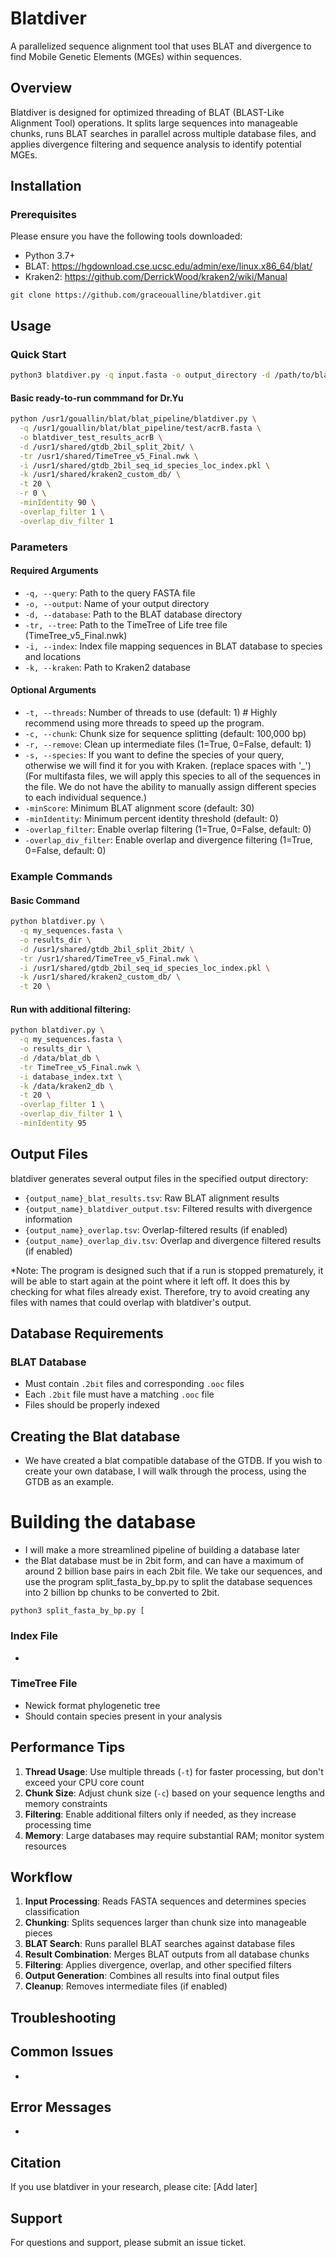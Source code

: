 # Blatdiver

A parallelized sequence alignment tool that uses BLAT and divergence to find Mobile Genetic Elements (MGEs) within sequences.

## Overview

Blatdiver is designed for optimized threading of BLAT (BLAST-Like Alignment Tool) operations. It splits large sequences into manageable chunks, runs BLAT searches in parallel across multiple database files, and applies divergence filtering and sequence analysis to identify potential MGEs.

## Installation

### Prerequisites
Please ensure you have the following tools downloaded:
- Python 3.7+
- BLAT: https://hgdownload.cse.ucsc.edu/admin/exe/linux.x86_64/blat/
- Kraken2: https://github.com/DerrickWood/kraken2/wiki/Manual

```
git clone https://github.com/graceoualline/blatdiver.git
```

## Usage

### Quick Start

```bash
python3 blatdiver.py -q input.fasta -o output_directory -d /path/to/blat_database -tr TimeTree_v5_Final.nwk -i database_index.txt -k /path/to/kraken_db
```
#### Basic ready-to-run commmand for Dr.Yu 
```bash
python /usr1/gouallin/blat/blat_pipeline/blatdiver.py \
  -q /usr1/gouallin/blat/blat_pipeline/test/acrB.fasta \
  -o blatdiver_test_results_acrB \
  -d /usr1/shared/gtdb_2bil_split_2bit/ \
  -tr /usr1/shared/TimeTree_v5_Final.nwk \
  -i /usr1/shared/gtdb_2bil_seq_id_species_loc_index.pkl \
  -k /usr1/shared/kraken2_custom_db/ \
  -t 20 \
  -r 0 \
  -minIdentity 90 \
  -overlap_filter 1 \
  -overlap_div_filter 1
```

### Parameters

#### Required Arguments
- `-q, --query`: Path to the query FASTA file
- `-o, --output`: Name of your output directory
- `-d, --database`: Path to the BLAT database directory
- `-tr, --tree`: Path to the TimeTree of Life tree file (TimeTree_v5_Final.nwk)
- `-i, --index`: Index file mapping sequences in BLAT database to species and locations
- `-k, --kraken`: Path to Kraken2 database

#### Optional Arguments
- `-t, --threads`: Number of threads to use (default: 1) # Highly recommend using more threads to speed up the program.
- `-c, --chunk`: Chunk size for sequence splitting (default: 100,000 bp)
- `-r, --remove`: Clean up intermediate files (1=True, 0=False, default: 1)
- `-s, --species`: If you want to define the species of your query, otherwise we will find it for you with Kraken. (replace spaces with '_') (For multifasta files, we will apply this species to all of the sequences in the file. We do not have the ability to manually assign different species to each individual sequence.)
- `-minScore`: Minimum BLAT alignment score (default: 30)
- `-minIdentity`: Minimum percent identity threshold (default: 0)
- `-overlap_filter`: Enable overlap filtering (1=True, 0=False, default: 0)
- `-overlap_div_filter`: Enable overlap and divergence filtering (1=True, 0=False, default: 0)

### Example Commands

#### Basic Command
```bash
python blatdiver.py \
  -q my_sequences.fasta \
  -o results_dir \
  -d /usr1/shared/gtdb_2bil_split_2bit/ \
  -tr /usr1/shared/TimeTree_v5_Final.nwk \
  -i /usr1/shared/gtdb_2bil_seq_id_species_loc_index.pkl \
  -k /usr1/shared/kraken2_custom_db/ \
  -t 20 \
```

#### Run with additional filtering:
```bash
python blatdiver.py \
  -q my_sequences.fasta \
  -o results_dir \
  -d /data/blat_db \
  -tr TimeTree_v5_Final.nwk \
  -i database_index.txt \
  -k /data/kraken2_db \
  -t 20 \
  -overlap_filter 1 \
  -overlap_div_filter 1 \
  -minIdentity 95
```

## Output Files

blatdiver generates several output files in the specified output directory:

- `{output_name}_blat_results.tsv`: Raw BLAT alignment results
- `{output_name}_blatdiver_output.tsv`: Filtered results with divergence information
- `{output_name}_overlap.tsv`: Overlap-filtered results (if enabled)
- `{output_name}_overlap_div.tsv`: Overlap and divergence filtered results (if enabled)

*Note: The program is designed such that if a run is stopped prematurely, it will be able to start again at the point where it left off. It does this by checking for what files already exist. Therefore, try to avoid creating any files with names that could overlap with blatdiver's output.

## Database Requirements

### BLAT Database
- Must contain `.2bit` files and corresponding `.ooc` files
- Each `.2bit` file must have a matching `.ooc` file
- Files should be properly indexed

## Creating the Blat database
- We have created a blat compatible database of the GTDB. If you wish to create your own database, I will walk through the process, using the GTDB as an example.

# Building the database
- I will make a more streamlined pipeline of building a database later
- the Blat database must be in 2bit form, and can have a maximum of around 2 billion base pairs in each 2bit file. We take our sequences, and use the program split_fasta_by_bp.py to split the database sequences into 2 billion bp chunks to be converted to 2bit.
```
python3 split_fasta_by_bp.py [
```

### Index File
- 

### TimeTree File
- Newick format phylogenetic tree
- Should contain species present in your analysis

## Performance Tips

1. **Thread Usage**: Use multiple threads (`-t`) for faster processing, but don't exceed your CPU core count
2. **Chunk Size**: Adjust chunk size (`-c`) based on your sequence lengths and memory constraints
3. **Filtering**: Enable additional filters only if needed, as they increase processing time
4. **Memory**: Large databases may require substantial RAM; monitor system resources

## Workflow

1. **Input Processing**: Reads FASTA sequences and determines species classification
2. **Chunking**: Splits sequences larger than chunk size into manageable pieces
3. **BLAT Search**: Runs parallel BLAT searches against database files
4. **Result Combination**: Merges BLAT outputs from all database chunks
5. **Filtering**: Applies divergence, overlap, and other specified filters
6. **Output Generation**: Combines all results into final output files
7. **Cleanup**: Removes intermediate files (if enabled)

## Troubleshooting

## Common Issues

- 

## Error Messages

- 

## Citation

If you use blatdiver in your research, please cite:
[Add later]

## Support

For questions and support, please submit an issue ticket.
